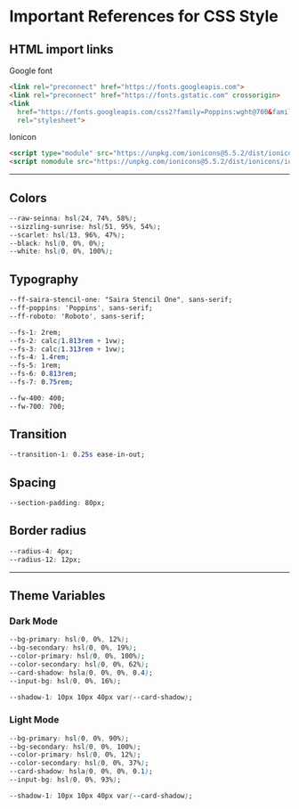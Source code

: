 # Important References for CSS Style

## HTML import links

Google font

``` html
<link rel="preconnect" href="https://fonts.googleapis.com">
<link rel="preconnect" href="https://fonts.gstatic.com" crossorigin>
<link
  href="https://fonts.googleapis.com/css2?family=Poppins:wght@700&family=Roboto:wght@400;700&family=Saira+Stencil+One&display=swap"
  rel="stylesheet">
```

Ionicon

``` html
<script type="module" src="https://unpkg.com/ionicons@5.5.2/dist/ionicons/ionicons.esm.js"></script>
<script nomodule src="https://unpkg.com/ionicons@5.5.2/dist/ionicons/ionicons.js"></script>
```

---

## Colors

``` css
--raw-seinna: hsl(24, 74%, 58%);
--sizzling-sunrise: hsl(51, 95%, 54%);
--scarlet: hsl(13, 96%, 47%);
--black: hsl(0, 0%, 0%);
--white: hsl(0, 0%, 100%);
```

## Typography

``` css
--ff-saira-stencil-one: "Saira Stencil One", sans-serif; 
--ff-poppins: 'Poppins', sans-serif;
--ff-roboto: 'Roboto', sans-serif;

--fs-1: 2rem;
--fs-2: calc(1.813rem + 1vw);
--fs-3: calc(1.313rem + 1vw);
--fs-4: 1.4rem;
--fs-5: 1rem;
--fs-6: 0.813rem;
--fs-7: 0.75rem;

--fw-400: 400;
--fw-700: 700;
```

## Transition

``` css
--transition-1: 0.25s ease-in-out;
```

## Spacing

``` css
--section-padding: 80px;
```

## Border radius

``` css
--radius-4: 4px;
--radius-12: 12px;
```

---

## Theme Variables

### Dark Mode

``` css
--bg-primary: hsl(0, 0%, 12%);
--bg-secondary: hsl(0, 0%, 19%);
--color-primary: hsl(0, 0%, 100%);
--color-secondary: hsl(0, 0%, 62%);
--card-shadow: hsla(0, 0%, 0%, 0.4);
--input-bg: hsl(0, 0%, 16%);

--shadow-1: 10px 10px 40px var(--card-shadow);
```

### Light Mode

``` css
--bg-primary: hsl(0, 0%, 90%);
--bg-secondary: hsl(0, 0%, 100%);
--color-primary: hsl(0, 0%, 12%);
--color-secondary: hsl(0, 0%, 37%);
--card-shadow: hsla(0, 0%, 0%, 0.1);
--input-bg: hsl(0, 0%, 93%);

--shadow-1: 10px 10px 40px var(--card-shadow);
```
